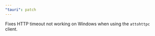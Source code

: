 ```yaml
---
"tauri": patch
---
```


Fixes HTTP timeout not working on Windows when using the `attohttpc` client.

